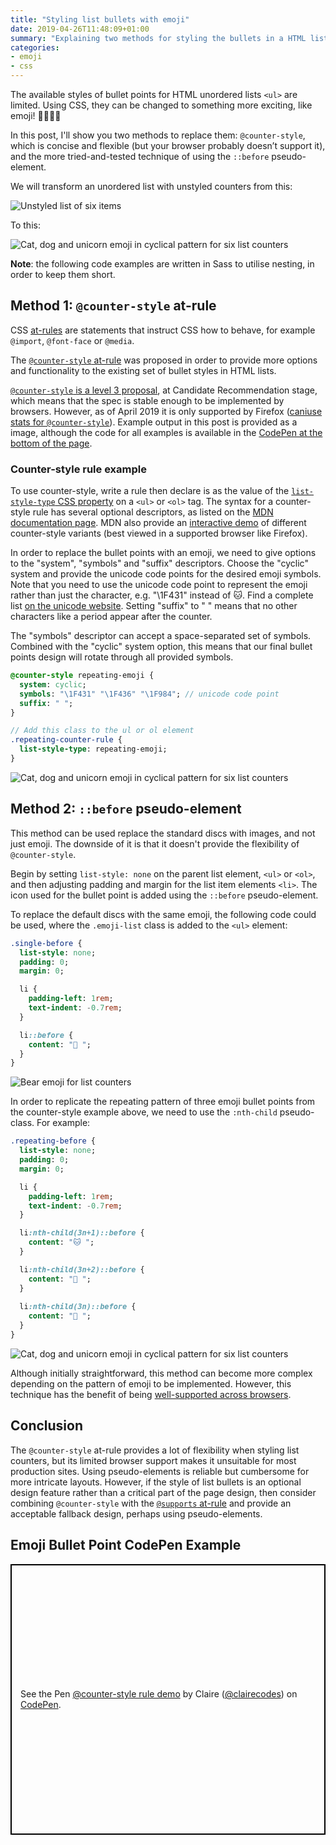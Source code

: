 ```yaml
---
title: "Styling list bullets with emoji"
date: 2019-04-26T11:48:09+01:00
summary: "Explaining two methods for styling the bullets in a HTML list with emoji: the counter-style at-rule and the before pseudo-element."
categories:
- emoji
- css
---
```


The available styles of bullet points for HTML unordered lists `<ul>` are limited. Using CSS, they can be changed to something more exciting, like emoji! 🎉👯‍♂️✨

In this post, I'll show you two methods to replace them: `@counter-style`, which is concise and flexible (but your browser probably doesn’t support it), and the more tried-and-tested technique of using the `::before` pseudo-element.

We will transform an unordered list with unstyled counters from this:

![Unstyled list of six items](/images/emoji-bullet-points/no-styling.png)

To this:

![Cat, dog and unicorn emoji in cyclical pattern for six list counters](/images/emoji-bullet-points/counter-rule-repeating.png)

__Note__: the following code examples are written in Sass to utilise nesting, in order to keep them short.

## Method 1: `@counter-style` at-rule

CSS [at-rules](https://developer.mozilla.org/en-US/docs/Web/CSS/At-rule) are statements that instruct CSS how to behave, for example `@import`, `@font-face` or `@media`.

The [`@counter-style` at-rule](https://developer.mozilla.org/en-US/docs/Web/CSS/@counter-style) was proposed in order to provide more options and functionality to the existing set of bullet styles in HTML lists.

[`@counter-style` is a level 3 proposal](https://drafts.csswg.org/css-counter-styles-3/), at Candidate Recommendation stage, which means that the spec is stable enough to be implemented by browsers. However, as of April 2019 it is only supported by Firefox ([caniuse stats for `@counter-style`](https://caniuse.com/#feat=css-at-counter-style)). Example output in this post is provided as a image, although the code for all examples is available in the [CodePen at the bottom of the page](#codepen).

### Counter-style rule example

To use counter-style, write a rule then declare is as the value of the [`list-style-type` CSS property](https://developer.mozilla.org/en-US/docs/Web/CSS/list-style-type) on a `<ul>` or `<ol>` tag. The syntax for a counter-style rule has several optional descriptors, as listed on the [MDN documentation page](https://developer.mozilla.org/en-US/docs/Web/CSS/@counter-style#Syntax). MDN also provide an [interactive demo](
https://mdn.github.io/css-examples/counter-style-demo/) of different counter-style variants (best viewed in a supported browser like Firefox).

In order to replace the bullet points with an emoji, we need to give options to the "system", "symbols" and "suffix" descriptors. Choose the "cyclic" system and provide the unicode code points for the desired emoji symbols. Note that you need to use the unicode code point to represent the emoji rather than just the character, e.g. "\1F431" instead of 🐱. Find a complete list [on the unicode website](https://unicode.org/emoji/charts/full-emoji-list.html). Setting "suffix" to " " means that no other characters like a period appear after the counter.

The "symbols" descriptor can accept a space-separated set of symbols. Combined with the "cyclic" system option, this means that our final bullet points design will rotate through all provided symbols.

```sass
@counter-style repeating-emoji {
  system: cyclic;
  symbols: "\1F431" "\1F436" "\1F984"; // unicode code point
  suffix: " ";
}

// Add this class to the ul or ol element
.repeating-counter-rule {
  list-style-type: repeating-emoji;
}
```

![Cat, dog and unicorn emoji in cyclical pattern for six list counters](/images/emoji-bullet-points/counter-rule-repeating.png)

## Method 2: `::before` pseudo-element

This method can be used replace the standard discs with images, and not just emoji. The downside of it is that it doesn't provide the flexibility of `@counter-style`.

Begin by setting `list-style: none` on the parent list element, `<ul>` or `<ol>`, and then adjusting padding and margin for the list item elements `<li>`. The icon used for the bullet point is added using the `::before` pseudo-element.

To replace the default discs with the same emoji, the following code could be used, where the `.emoji-list` class is added to the `<ul>` element:

```sass
.single-before {
  list-style: none;
  padding: 0;
  margin: 0;

  li {
    padding-left: 1rem;
    text-indent: -0.7rem;
  }

  li::before {
    content: "🐻 ";
  }
}
```

![Bear emoji for list counters](/images/emoji-bullet-points/nth-child-single.png)

In order to replicate the repeating pattern of three emoji bullet points from the counter-style example above, we need to use the `:nth-child` pseudo-class. For example:

```sass
.repeating-before {
  list-style: none;
  padding: 0;
  margin: 0;

  li {
    padding-left: 1rem;
    text-indent: -0.7rem;
  }

  li:nth-child(3n+1)::before {
    content: "🐱 ";
  }

  li:nth-child(3n+2)::before {
    content: "🐶 ";
  }
  
  li:nth-child(3n)::before {
    content: "🦄 ";
  }
}
```

![Cat, dog and unicorn emoji in cyclical pattern for six list counters](/images/emoji-bullet-points/nth-child-repeating.png)

Although initially straightforward, this method can become more complex depending on the pattern of emoji to be implemented. However, this technique has the benefit of being [well-supported across browsers](https://caniuse.com/#feat=css-gencontent).

## Conclusion

The `@counter-style` at-rule provides a lot of flexibility when styling list counters, but its limited browser support makes it unsuitable for most production sites. Using pseudo-elements is reliable but cumbersome for more intricate layouts. However, if the style of list bullets is an optional design feature rather than a critical part of the page design, then consider combining `@counter-style` with the [`@supports` at-rule](https://developer.mozilla.org/en-US/docs/Web/CSS/@supports) and provide an acceptable fallback design, perhaps using pseudo-elements.

## <span id="codepen">Emoji Bullet Point CodePen Example</span>

<p class="codepen" data-height="433" data-theme-id="0" data-default-tab="css,result" data-user="clairecodes" data-slug-hash="moNmXp" style="height: 433px; box-sizing: border-box; display: flex; align-items: center; justify-content: center; border: 2px solid black; margin: 1em 0; padding: 1em;" data-pen-title="@counter-style rule demo">
  <span>See the Pen <a href="https://codepen.io/clairecodes/pen/moNmXp/">
  @counter-style rule demo</a> by Claire (<a href="https://codepen.io/clairecodes">@clairecodes</a>)
  on <a href="https://codepen.io">CodePen</a>.</span>
</p>
<script async src="https://static.codepen.io/assets/embed/ei.js"></script>

